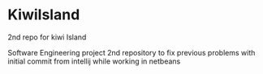 # KiwiIsland
2nd repo for kiwi Island

Software Engineering project 2nd repository to fix previous problems with initial commit from intellij while working in netbeans
